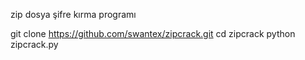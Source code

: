 zip dosya şifre kırma programı 

git clone https://github.com/swantex/zipcrack.git
cd zipcrack
python zipcrack.py
